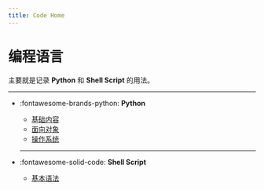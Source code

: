 ```yaml
---
title: Code Home
---
```


编程语言
=======

主要就是记录 **Python** 和 **Shell Script** 的用法。

---

-   :fontawesome-brands-python: **Python**

    -   [基础内容][pybase]
    -   [面向对象][obj]
    -   [操作系统][sys]

      [pybase]: python/basics.md
      [obj]: python/object-oriented.md
      [sys]: python/system-interaction.md

    ---

-   :fontawesome-solid-code: **Shell Script**

    -   [基本语法][shbase]

      [shbase]: shell-scripting/basics.md

